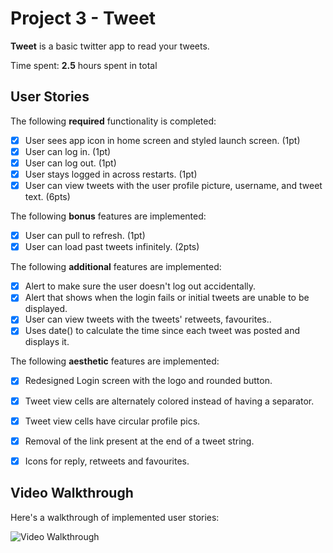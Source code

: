 # Project 3 - Tweet

**Tweet** is a basic twitter app to read your tweets.

Time spent: **2.5** hours spent in total

## User Stories

The following **required** functionality is completed:

- [x] User sees app icon in home screen and styled launch screen. (1pt)
- [x] User can log in. (1pt)
- [x] User can log out. (1pt)
- [x] User stays logged in across restarts. (1pt)
- [x] User can view tweets with the user profile picture, username, and tweet text. (6pts)

The following **bonus** features are implemented:

- [x] User can pull to refresh. (1pt)
- [x] User can load past tweets infinitely. (2pts)

The following **additional** features are implemented:

- [x] Alert to make sure the user doesn't log out accidentally.
- [x] Alert that shows when the login fails or initial tweets are unable to be displayed.
- [x] User can view tweets with the tweets' retweets, favourites..
- [x] Uses date() to calculate the time since each tweet was posted and displays it.

The following **aesthetic** features are implemented:

- [x] Redesigned Login screen with the logo and rounded button. 
- [x] Tweet view cells are alternately colored instead of having a separator.
- [x] Tweet view cells have circular profile pics.
- [x] Removal of the link present at the end of a tweet string.
- [x] Icons for reply, retweets and favourites.




## Video Walkthrough

Here's a walkthrough of implemented user stories:

<img src='hhttps://streamable.com/s/ui2vn/dtatpm.mp4' title='Video Walkthrough' width='' alt='Video Walkthrough' />

